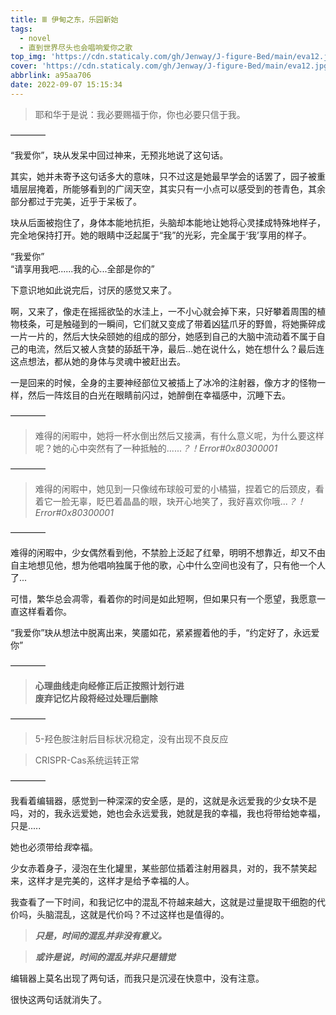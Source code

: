 ```yaml
---
title: Ⅲ 伊甸之东，乐园新始
tags:
  - novel
  - 直到世界尽头也会唱响爱你之歌
top_img: 'https://cdn.staticaly.com/gh/Jenway/J-figure-Bed/main/eva12.jpg'
cover: 'https://cdn.staticaly.com/gh/Jenway/J-figure-Bed/main/eva12.jpg'
abbrlink: a95aa706
date: 2022-09-07 15:15:34
---
```

>耶和华于是说：我必要赐福于你，你也必要只信于我。

————

“我爱你”，玦从发呆中回过神来，无预兆地说了这句话。

其实，她并未寄予这句话多大的意味，只不过这是她最早学会的话罢了，园子被重墙层层掩着，所能够看到的广阔天空，其实只有一小点可以感受到的苍青色，其余部分都过于完美，近乎于呆板了。

玦从后面被抱住了，身体本能地抗拒，头脑却本能地让她将心灵揉成特殊地样子，完全地保持打开。她的眼睛中泛起属于“我”的光彩，完全属于‘我’享用的样子。

“我爱你”  
“请享用我吧......我的心...全部是你的”

下意识地如此说完后，讨厌的感觉又来了。

啊，又来了，像走在摇摇欲坠的水洼上，一不小心就会掉下来，只好攀着周围的植物枝条，可是触碰到的一瞬间，它们就又变成了带着凶猛爪牙的野兽，将她撕碎成一片一片的，然后大快朵颐她的组成的部分，她感到自己的大脑中流动着不属于自己的电流，然后又被人贪婪的舔舐干净，最后...她在说什么，她在想什么？最后连这点想法，都从她的身体与灵魂中被赶出去。

一是回来的时候，全身的主要神经部位又被插上了冰冷的注射器，像方才的怪物一样，然后一阵炫目的白光在眼睛前闪过，她醉倒在幸福感中，沉睡下去。

————

>难得的闲暇中，她将一杯水倒出然后又接满，有什么意义呢，为什么要这样呢？她的心中突然有了一种抵触的......*？！Error#0x80300001*

————

>难得的闲暇中，她见到一只像绒布球般可爱的小橘猫，捏着它的后颈皮，看着它一脸无辜，眨巴着晶晶的眼，玦开心地笑了，我好喜欢你哦...*？！Error#0x80300001*

————

难得的闲暇中，少女偶然看到他，不禁脸上泛起了红晕，明明不想靠近，却又不由自主地想见他，想为他唱响独属于他的歌，心中什么空间也没有了，只有他一个人了...

可惜，繁华总会凋零，看着你的时间是如此短啊，但如果只有一个愿望，我愿意一直这样看着你。

“我爱你”玦从想法中脱离出来，笑靥如花，紧紧握着他的手，“约定好了，永远爱你”

————

> **心理曲线走向经修正后正按照计划行进**  
**废弃记忆片段将经过处理后删除**

————

>5-羟色胺注射后目标状况稳定，没有出现不良反应

>CRISPR-Cas系统运转正常

————

我看着编辑器，感觉到一种深深的安全感，是的，这就是永远爱我的少女玦不是吗，对的，我永远爱她，她也会永远爱我，她就是我的幸福，我也将带给她幸福，只是.....

她也必须带给*我*幸福。

少女赤着身子，浸泡在生化罐里，某些部位插着注射用器具，对的，我不禁笑起来，这样才是完美的，这样才是给予幸福的人。

我查看了一下时间，和我记忆中的混乱不符越来越大，这就是过量提取干细胞的代价吗，头脑混乱，这就是代价吗？不过这样也是值得的。

>***只是，时间的混乱并非没有意义。***

>***或许是说，时间的混乱并非只是错觉***

编辑器上莫名出现了两句话，而我只是沉浸在快意中，没有注意。

很快这两句话就消失了。